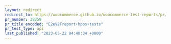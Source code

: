 ```yaml
---
layout: redirect
redirect_to: https://woocommerce.github.io/woocommerce-test-reports/pr/38359/api/index.html
pr_number: 38359
pr_title_encoded: "E2e%2Freport+hpos+tests"
pr_test_type: api
last_published: "2023-05-22 04:40:34 +0000"
---
```


